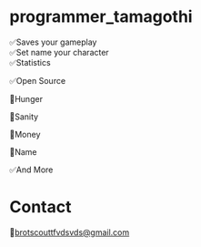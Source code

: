 # programmer_tamagothi
✅Saves your gameplay                                                                                                                                                              
✅Set name your character                                                                                                                                                           
✅Statistics

✅Open Source

📌Hunger

📌Sanity

📌Money

📌Name

✅And More
# Contact
📩brotscouttfvdsvds@gmail.com
